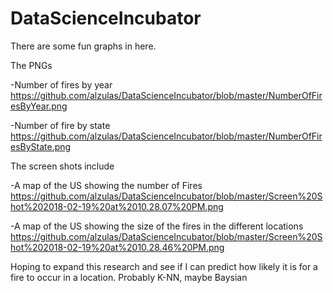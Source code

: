 # DataScienceIncubator

There are some fun graphs in here.

The PNGs

-Number of fires by year   https://github.com/alzulas/DataScienceIncubator/blob/master/NumberOfFiresByYear.png

-Number of fire by state   https://github.com/alzulas/DataScienceIncubator/blob/master/NumberOfFiresByState.png

The screen shots include 

-A map of the US showing the number of Fires https://github.com/alzulas/DataScienceIncubator/blob/master/Screen%20Shot%202018-02-19%20at%2010.28.07%20PM.png

-A map of the US showing the size of the fires in the different locations https://github.com/alzulas/DataScienceIncubator/blob/master/Screen%20Shot%202018-02-19%20at%2010.28.46%20PM.png

Hoping to expand this research and see if I can predict how likely it is for a fire to occur in a location.
Probably K-NN, maybe Baysian
